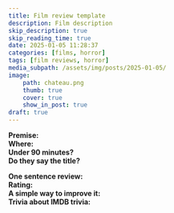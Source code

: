 ```yaml
---
title: Film review template
description: Film description
skip_description: true
skip_reading_time: true
date: 2025-01-05 11:28:37
categories: [films, horror]
tags: [film reviews, horror]
media_subpath: /assets/img/posts/2025-01-05/
image:
    path: chateau.png
    thumb: true
    cover: true
    show_in_post: true
draft: true
---
```

**Premise:** <br/>
**Where:** <br/>
**Under 90 minutes?** <br/>
**Do they say the title?**

**One sentence review:** <br/>
**Rating:** <br/>
**A simple way to improve it:** <br/>
**Trivia about IMDB trivia:** <br/>